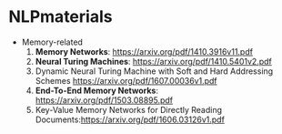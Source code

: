 # NLPmaterials

* Memory-related
  1. **Memory Networks**: https://arxiv.org/pdf/1410.3916v11.pdf
  2. **Neural Turing Machines**: https://arxiv.org/pdf/1410.5401v2.pdf
    1. Dynamic Neural Turing Machine with Soft and Hard Addressing Schemes https://arxiv.org/pdf/1607.00036v1.pdf
  3. **End-To-End Memory Networks**: https://arxiv.org/pdf/1503.08895.pdf
    1. Key-Value Memory Networks for Directly Reading Documents:https://arxiv.org/pdf/1606.03126v1.pdf


